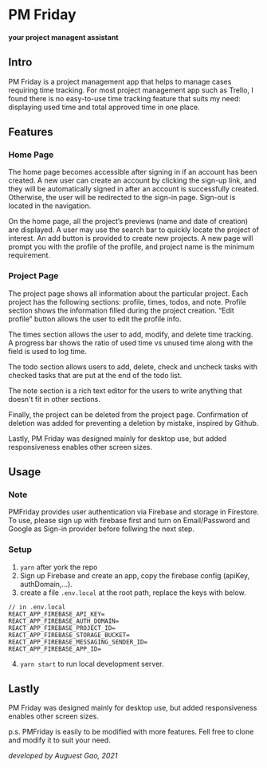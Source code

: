# PM Friday

#### your project managent assistant

## Intro

PM Friday is a project management app that helps to manage cases requiring time tracking. For most project management app such as Trello, I found there is no easy-to-use time tracking feature that suits my need: displaying used time and total approved time in one place.

## Features

### Home Page

The home page becomes accessible after signing in if an account has been created. A new user can create an account by clicking the sign-up link, and they will be automatically signed in after an account is successfully created. Otherwise, the user will be redirected to the sign-in page. Sign-out is located in the navigation.

On the home page, all the project’s previews (name and date of creation) are displayed. A user may use the search bar to quickly locate the project of interest. An add button is provided to create new projects. A new page will prompt you with the profile of the profile, and project name is the minimum requirement.

### Project Page

The project page shows all information about the particular project. Each project has the following sections: profile, times, todos, and note.
Profile section shows the information filled during the project creation. “Edit profile” button allows the user to edit the profile info.

The times section allows the user to add, modify, and delete time tracking. A progress bar shows the ratio of used time vs unused time along with the field is used to log time.

The todo section allows users to add, delete, check and uncheck tasks with checked tasks that are put at the end of the todo list.

The note section is a rich text editor for the users to write anything that doesn't fit in other sections.

Finally, the project can be deleted from the project page. Confirmation of deletion was added for preventing a deletion by mistake, inspired by Github.

Lastly, PM Friday was designed mainly for desktop use, but added responsiveness enables other screen sizes.

## Usage

### Note

PMFriday provides user authentication via Firebase and storage in Firestore. To use, please sign up with firebase first and turn on Email/Password and Google as Sign-in provider before follwing the next step.

### Setup

1. `yarn` after york the repo
2. Sign up Firebase and create an app, copy the firebase config (apiKey, authDomain,...).
3. create a file `.env.local` at the root path, replace the keys with below.

```node
// in .env.local
REACT_APP_FIREBASE_API_KEY=
REACT_APP_FIREBASE_AUTH_DOMAIN=
REACT_APP_FIREBASE_PROJECT_ID=
REACT_APP_FIREBASE_STORAGE_BUCKET=
REACT_APP_FIREBASE_MESSAGING_SENDER_ID=
REACT_APP_FIREBASE_APP_ID=
```

4. `yarn start` to run local development server.

## Lastly

PM Friday was designed mainly for desktop use, but added responsiveness enables other screen sizes.

p.s. PMFriday is easily to be modified with more features. Fell free to clone and modify it to suit your need.

_developed by Auguest Gao, 2021_
